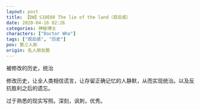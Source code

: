 ```yaml
---
layout: post
title: 【DW】S10E08 The lie of the land（观后感）
date: 2020-04-16 02:26
categories: 神秘博士
characters: ["Doctor Who"]
tags: ["观后感", "历史"]
pov: 第三人称
origin: 名人朋友圈
---
```


被修改的历史，统治

修改历史，让全人类相信谎言，让存留正确记忆的人静默，从而实现统治。以及反抗胜利之后的遗忘。

过于熟悉的现实写照。深刻，讽刺，优秀。
